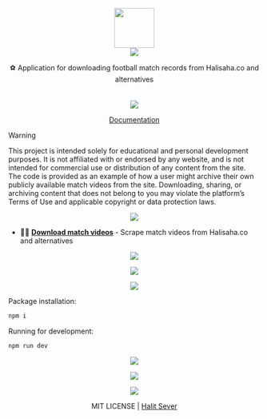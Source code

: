 <p align="center" class="logo-section">
<img src="https://assets.halit.org/api/public/dl/utDmAequ/halisaha.png" height="80" width="80"/>
</br>

<img src="https://halitsever-api.vercel.app/api/repo-title?title=Halisaha+Downloader">

<p align="center">
⚽ Application for downloading football match records from Halisaha.co and alternatives<br>

<br/>
<br/>
<img src="https://img.shields.io/github/sponsors/halitsever"/>
</p>

<p align="center">
<a align="center" href="#">Documentation</a>
  </p>
</p>

> [!WARNING]
> This project is intended solely for educational and personal development purposes. It is not affiliated with or endorsed by any website, and is not intended for commercial use or distribution of any content from the site.
> The code is provided as an example of how a user might archive their own publicly available match videos from the site. Downloading, sharing, or archiving content that does not belong to you may violate the platform’s Terms of Use and applicable copyright or data protection laws.

<p align="center">
<img src="https://halitsever-api.vercel.app/api/details"/>
</p>

- 🧑‍💻 [**Download match videos**](#) - Scrape match videos from Halisaha.co and alternatives

<p align="center">
  <img src="https://assets.halit.org/api/public/dl/JPnFjhC-/Screenshot%202025-06-06%20at%2004.37.18.png"/>
</p>

<p align="center">
  <img src="https://assets.halit.org/api/public/dl/8y5ItreW/Screenshot%202025-06-06%20at%2004.37.59.png"/>
</p>

<p align="center" >
<img src="https://halitsever-api.vercel.app/api/installation"/>
</p>

Package installation:

```bash
npm i
```

Running for development:

```bash
npm run dev
```

<p align="center" href="https://github.com/halitsever/repo_name/issues">
<img src="https://halitsever-api.vercel.app/api/issue"/>
</p>

<p align="center">
<img src="https://halitsever-api.vercel.app/api/sponsor"/>
</p>

<p align="center">
<img src="https://halitsever-api.vercel.app/api/license"/>
</p>

<p align="center">
  MIT LICENSE | <a href="https://github.com/halitsever">Halit Sever</a>
</p>
